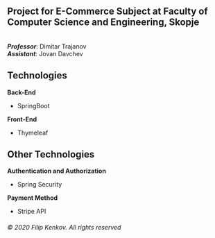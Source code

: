 <h2>
  <b>Project for E-Commerce Subject at Faculty of Computer Science and Engineering, Skopje</b>
</h2></br>
<b><i>Professor</i></b>: Dimitar Trajanov</br>
<b><i>Assistant</i></b>: Jovan Davchev

<h2>Technologies</h2>
  <b>Back-End</b>
  <ul>
  <li>SpringBoot</li>
  </ul>
  <b>Front-End</b>
  <ul>
  <li>Thymeleaf</li>
  </ul>
  <h2>Other Technologies</h2>
  <b>Authentication and Authorization</b>
  <ul>
  <li>Spring Security</li>
  </ul>
  <b>Payment Method</b>
  <ul>
  <li>Stripe API</li>
  </ul>
  
  <h6>© 2020 Filip Kenkov. All rights reserved</h6>

